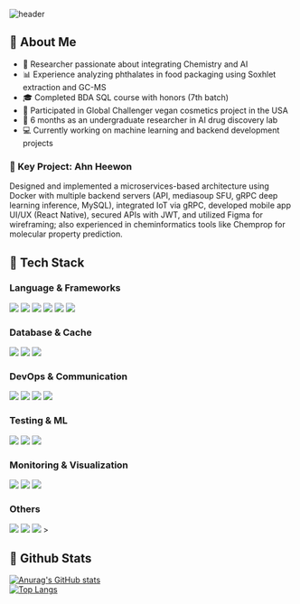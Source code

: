 <div>

<!-- Header -->
![header](https://capsule-render.vercel.app/api?type=waving&color=0:a8edea,50:31c6be,100:a0f1b8&height=300&section=header&text=ChemoDEV.ai&fontSize=50&fontAlignY=35&fontColor=ffffff&desc=💡%20Coding%20in%20the%20language%20of%20science%2C%20imagining%20with%20AI&descAlignY=70&descAlign=50)

</div>

<div>

## 👀 About Me
- 🧪 Researcher passionate about integrating Chemistry and AI  
- 📊 Experience analyzing phthalates in food packaging using Soxhlet extraction and GC-MS
- 🎓 Completed BDA SQL course with honors (7th batch)
- 🌱 Participated in Global Challenger vegan cosmetics project in the USA
- 🔬 6 months as an undergraduate researcher in AI drug discovery lab
- 💻 Currently working on machine learning and backend development projects  

### 🚀 Key Project: Ahn Heewon
Designed and implemented a microservices-based architecture using Docker with multiple backend servers (API, mediasoup SFU, gRPC deep learning inference, MySQL), integrated IoT via gRPC, developed mobile app UI/UX (React Native), secured APIs with JWT, and utilized Figma for wireframing; also experienced in cheminformatics tools like Chemprop for molecular property prediction.
  
## 🧱 Tech Stack
### Language & Frameworks
<img src="https://img.shields.io/badge/Python-3776AB?style=flat-square&logo=Python&logoColor=white" />
<img src="https://img.shields.io/badge/JavaScript-F7DF1E?style=flat-square&logo=JavaScript&logoColor=white" />
<img src="https://img.shields.io/badge/Node.js-339933?style=flat-square&logo=Node.js&logoColor=white" />
<img src="https://img.shields.io/badge/React-61DAFB?style=flat-square&logo=React&logoColor=white" />
<img src="https://img.shields.io/badge/React_Native-61DAFB?style=flat-square&logo=React&logoColor=white" />
<img src="https://img.shields.io/badge/FastAPI-009688?style=flat-square" />

### Database & Cache
<img src="https://img.shields.io/badge/MySQL-4479A1?style=flat-square&logo=MySQL&logoColor=white" />
<img src="https://img.shields.io/badge/Redis-DC382D?style=flat-square&logo=Redis&logoColor=white" />
<img src="https://img.shields.io/badge/SQLite-003B57?style=flat-square&logo=SQLite&logoColor=white" />

### DevOps & Communication
<img src="https://img.shields.io/badge/Docker-2496ED?style=flat-square&logo=Docker&logoColor=white" />
<img src="https://img.shields.io/badge/gRPC-4285F4?style=flat-square&logo=gRPC&logoColor=white" />
<img src="https://img.shields.io/badge/Mediasoup-000000?style=flat-square" />
<img src="https://img.shields.io/badge/Slack-4A154B?style=flat-square&logo=Slack&logoColor=white" />

### Testing & ML
<img src="https://img.shields.io/badge/Selenium-43B02A?style=flat-square&logo=Selenium&logoColor=white" />
<img src="https://img.shields.io/badge/PyTorch-EE4C2C?style=flat-square&logo=PyTorch&logoColor=white" />
<img src="https://img.shields.io/badge/TensorFlow-FF6F00?style=flat-square&logo=TensorFlow&logoColor=white" />

### Monitoring & Visualization
<img src="https://img.shields.io/badge/Prometheus-E6522C?style=flat-square&logo=Prometheus&logoColor=white" />
<img src="https://img.shields.io/badge/Grafana-F46800?style=flat-square&logo=Grafana&logoColor=white" />
<img src="https://img.shields.io/badge/Tableau-E97627?style=flat-square&logo=Tableau&logoColor=white" />

### Others
<img src="https://img.shields.io/badge/Git-F05032?style=flat-square&logo=git&logoColor=white" />
<img src="https://img.shields.io/badge/Figma-F24E1E?style=flat-square&logo=figma&logoColor=white" />
<img src="https://img.shields.io/badge/Notion-000000?style=flat-square&logo=notion&logoColor=white" />
>

<br/>

## 🤔 Github Stats
[![Anurag's GitHub stats](https://github-readme-stats.vercel.app/api?username=dukduk12&show_icons=true&theme=radical)](https://github.com/dukduk12)
<br/>
[![Top Langs](https://github-readme-stats.vercel.app/api/top-langs/?username=dukduk12&layout=compact&theme=radical)](https://github.com/dukduk12)
</div>
